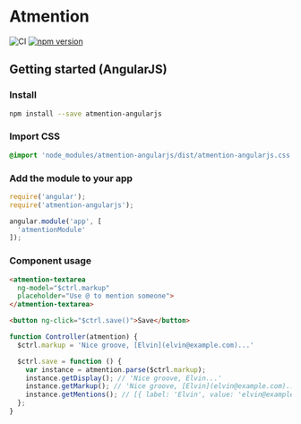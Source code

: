 # Atmention

![CI](https://github.com/jorritdenbroeder/atmention/workflows/CI/badge.svg?branch=master)
[![npm version](https://badge.fury.io/js/atmention-angular.svg)](https://badge.fury.io/js/atmention-angular-core)

## Getting started (AngularJS)

### Install
```bash
npm install --save atmention-angularjs
```

### Import CSS
```scss
@import 'node_modules/atmention-angularjs/dist/atmention-angularjs.css'
```

### Add the module to your app
```javascript
require('angular');
require('atmention-angularjs');

angular.module('app', [
  'atmentionModule'
]);
```

### Component usage
```html
<atmention-textarea
  ng-model="$ctrl.markup"
  placeholder="Use @ to mention someone">
</atmention-textarea>

<button ng-click="$ctrl.save()">Save</button>
```

```javascript
function Controller(atmention) {
  $ctrl.markup = 'Nice groove, [Elvin](elvin@example.com)...'

  $ctrl.save = function () {
    var instance = atmention.parse($ctrl.markup);
    instance.getDisplay(); // 'Nice groove, Elvin...'
    instance.getMarkup(); // 'Nice groove, [Elvin](elvin@example.com)...'
    instance.getMentions(); // [{ label: 'Elvin', value: 'elvin@example.com' }]
  };
}
```
